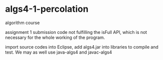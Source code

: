 # algs4-1-percolation


algorithm course 

assignment 1 submission code
not fulfilling the isFull API, which is not necessary for the whole working of the program.


import source codes into Eclipse, add algs4.jar into libraries to compile and test.
We may as well use java-algs4 and javac-algs4
